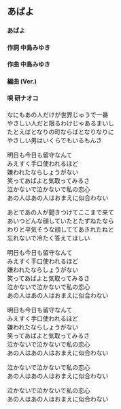 ## あばよ
#### あばよ

#### 作詞       中島みゆき
#### 作曲       中島みゆき
#### 編曲 (Ver.)
#### 唄         研ナオコ
 


なにもあの人だけが世界じゅうで一番  
やさしい人だと限るわけじゃあるまいし  
たとえばとなりの町ならばとなりなりに  
やさしい男はいくらでもいるもんさ  

明日も今日も留守なんて  
みえすく手口使われるほど  
嫌われたならしょうがない  
笑ってあばよと気取ってみるさ  
泣かないで泣かないで私の恋心  
あの人はあの人はおまえに似合わない  

あとであの人が聞きつけてここまで来て  
あいつどんな顔していたとたずねたなら  
わりと平気そうな顔しててあきれたねと  
忘れないで冷たく答えてほしい

明日も今日も留守なんて  
みえすく手口使われるほど  
嫌われたならしょうがない  
笑ってあばよと気取ってみるさ  
泣かないで泣かないで私の恋心  
あの人はあの人はおまえに似合わない  

明日も今日も留守なんて  
みえすく手口使われるほど  
嫌われたならしょうがない  
笑ってあばよと気取ってみるさ  
泣かないで泣かないで私の恋心  
あの人はあの人はおまえに似合わない  

泣かないで泣かないで私の恋心  
あの人はあの人はおまえに似合わない  

泣かないで泣かないで私の恋心  
あの人はあの人はおまえに似合わない 
